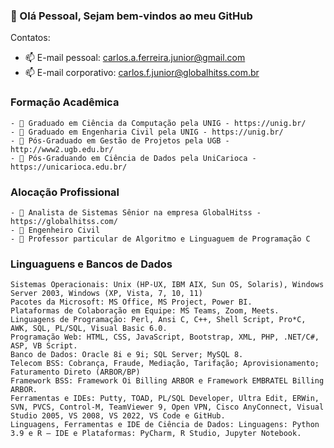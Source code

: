 ### 👋 Olá Pessoal, Sejam bem-vindos ao meu GitHub 

Contatos:
- 📫 E-mail pessoal: carlos.a.ferreira.junior@gmail.com
- 📫 E-mail corporativo: carlos.f.junior@globalhitss.com.br

### Formação Acadêmica
```` 
- 🔭 Graduado em Ciência da Computação pela UNIG - https://unig.br/
- 🔭 Graduado em Engenharia Civil pela UNIG - https://unig.br/
- 🔭 Pós-Graduado em Gestão de Projetos pela UGB - http://www2.ugb.edu.br/
- 🔭 Pós-Graduando em Ciência de Dados pela UniCarioca - https://unicarioca.edu.br/
```` 

### Alocação Profissional

```` 
- 🔭 Analista de Sistemas Sênior na empresa GlobalHitss - https://globalhitss.com/
- 🔭 Engenheiro Civil
- 🔭 Professor particular de Algoritmo e Linguaguem de Programação C
```` 

### Linguaguens e Bancos de Dados

````
Sistemas Operacionais: Unix (HP-UX, IBM AIX, Sun OS, Solaris), Windows Server 2003, Windows (XP, Vista, 7, 10, 11)
Pacotes da Microsoft: MS Office, MS Project, Power BI.
Plataformas de Colaboração em Equipe: MS Teams, Zoom, Meets.
Linguagens de Programação: Perl, Ansi C, C++, Shell Script, Pro*C, AWK, SQL, PL/SQL, Visual Basic 6.0.
Programação Web: HTML, CSS, JavaScript, Bootstrap, XML, PHP, .NET/C#, ASP, VB Script.
Banco de Dados: Oracle 8i e 9i; SQL Server; MySQL 8.
Telecom BSS: Cobrança, Fraude, Mediação, Tarifação; Aprovisionamento; Faturamento Direto (ARBOR/BP)
Framework BSS: Framework Oi Billing ARBOR e Framework EMBRATEL Billing ARBOR.
Ferramentas e IDEs: Putty, TOAD, PL/SQL Developer, Ultra Edit, ERWin, SVN, PVCS, Control-M, TeamViewer 9, Open VPN, Cisco AnyConnect, Visual Studio 2005, VS 2008, VS 2022, VS Code e GitHub.
Linguagens, Ferramentas e IDE de Ciência de Dados: Linguagens: Python 3.9 e R – IDE e Plataformas: PyCharm, R Studio, Jupyter Notebook.
````
